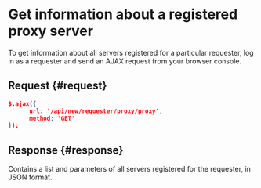 # Get information about a registered proxy server

To get information about all servers registered for a particular requester, log in as a requester and send an AJAX request from your browser console.

## Request {#request}

```json
$.ajax({
      url: '/api/new/requester/proxy/proxy',
      method: 'GET'
});
```

## Response {#response}

Contains a list and parameters of all servers registered for the requester, in JSON format.

